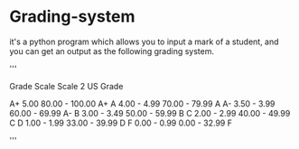# Grading-system

it's a python program which allows you to input a mark of a student, and you can get an output as the following grading system.


'''

Grade	Scale	        Scale 2	            US Grade

A+	    5.00	        80.00 - 100.00	    A+
A	    4.00 - 4.99	    70.00 - 79.99	    A
A-	    3.50 - 3.99	    60.00 - 69.99	    A-
B	    3.00 - 3.49	    50.00 - 59.99	    B
C	    2.00 - 2.99	    40.00 - 49.99	    C
D	    1.00 - 1.99	    33.00 - 39.99	    D
F	    0.00 - 0.99	    0.00 - 32.99	    F

'''
